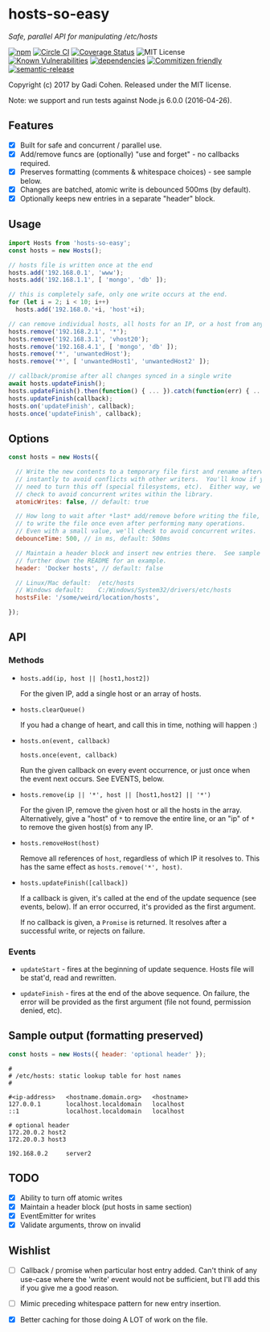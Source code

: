 # hosts-so-easy

*Safe, parallel API for manipulating /etc/hosts*

[![npm](https://img.shields.io/npm/v/hosts-so-easy.svg?maxAge=2592000)](https://www.npmjs.com/package/hosts-so-easy)
[![Circle CI](https://circleci.com/gh/gadicc/node-hosts-so-easy.svg?style=shield)](https://circleci.com/gh/gadicc/node-hosts-so-easy)
[![Coverage Status](https://coveralls.io/repos/github/gadicc/node-hosts-so-easy/badge.svg?branch=master)](https://coveralls.io/github/gadicc/node-hosts-so-easy?branch=master)
![MIT License](https://img.shields.io/badge/license-MIT-blue.svg)
[![Known Vulnerabilities](https://snyk.io/test/github/gadicc/hosts-so-easy/badge.svg?targetFile=package.json)](https://snyk.io/test/github/gadicc/hosts-so-easy?targetFile=package.json)
[![dependencies](https://david-dm.org/gadicc/node-hosts-so-easy.svg)](https://david-dm.org/gadicc/node-hosts-so-easy)
[![Commitizen friendly](https://img.shields.io/badge/commitizen-friendly-brightgreen.svg)](http://commitizen.github.io/cz-cli/)
[![semantic-release](https://img.shields.io/badge/%20%20%F0%9F%93%A6%F0%9F%9A%80-semantic--release-e10079.svg?style=plastic)](https://github.com/semantic-release/semantic-release)

Copyright (c) 2017 by Gadi Cohen.  Released under the MIT license.

Note: we support and run tests against Node.js 6.0.0 (2016-04-26).

## Features

  * [X] Built for safe and concurrent / parallel use.
  * [X] Add/remove funcs are (optionally) "use and forget" - no callbacks required.
  * [X] Preserves formatting (comments & whitespace choices) - see sample below.
  * [X] Changes are batched, atomic write is debounced 500ms (by default).
  * [X] Optionally keeps new entries in a separate "header" block.

## Usage

```js
import Hosts from 'hosts-so-easy';
const hosts = new Hosts();

// hosts file is written once at the end
hosts.add('192.168.0.1', 'www');
hosts.add('192.168.1.1', [ 'mongo', 'db' ]);

// this is completely safe, only one write occurs at the end.
for (let i = 2; i < 10; i++)
  hosts.add('192.168.0.'+i, 'host'+i);

// can remove individual hosts, all hosts for an IP, or a host from any IP
hosts.remove('192.168.2.1', '*');
hosts.remove('192.168.3.1', 'vhost20');
hosts.remove('192.168.4.1', [ 'mongo', 'db' ]);
hosts.remove('*', 'unwantedHost');
hosts.remove('*', [ 'unwantedHost1', 'unwantedHost2' ]);

// callback/promise after all changes synced in a single write
await hosts.updateFinish();
hosts.updateFinish().then(function() { ... }).catch(function(err) { ... });
hosts.updateFinish(callback);
hosts.on('updateFinish', callback);
hosts.once('updateFinish', callback);
```

## Options

```js
const hosts = new Hosts({

  // Write the new contents to a temporary file first and rename afterwards
  // instantly to avoid conflicts with other writers.  You'll know if you
  // need to turn this off (special filesystems, etc).  Either way, we always
  // check to avoid concurrent writes within the library.
  atomicWrites: false, // default: true

  // How long to wait after *last* add/remove before writing the file,
  // to write the file once even after performing many operations.
  // Even with a small value, we'll check to avoid concurrent writes.
  debounceTime: 500, // in ms, default: 500ms

  // Maintain a header block and insert new entries there.  See sample output
  // further down the README for an example.
  header: 'Docker hosts', // default: false

  // Linux/Mac default:  /etc/hosts
  // Windows default:    C:/Windows/System32/drivers/etc/hosts
  hostsFile: '/some/weird/location/hosts',

});
```

## API

### Methods

* `hosts.add(ip, host || [host1,host2])`

  For the given IP, add a single host or an array of hosts.

* `hosts.clearQueue()`

  If you had a change of heart, and call this in time, nothing will happen :)

* `hosts.on(event, callback)`

  `hosts.once(event, callback)`

  Run the given callback on every event occurrence, or just once when the event
  next occurs.  See EVENTS, below.

* `hosts.remove(ip || '*', host || [host1,host2] || '*')`

  For the given IP, remove the given host or all the hosts in the array.
  Alternatively, give a "host" of `*` to remove the entire line, or an
  "ip" of `*` to remove the given host(s) from any IP.

* `hosts.removeHost(host)`

  Remove all references of `host`, regardless of which IP it resolves to.
  This has the same effect as `hosts.remove('*', host)`.

* `hosts.updateFinish([callback])`

  If a callback is given, it's called at the end of the update sequence (see
  events, below).  If an error occurred, it's provided as the first argument.

  If no callback is given, a `Promise` is returned.  It resolves after a
  successful write, or rejects on failure.

### Events

* `updateStart` - fires at the beginning of update sequence.  Hosts file will
  be stat'd, read and rewritten.

* `updateFinish` - fires at the end of the above sequence.  On failure, the
  error will be provided as the first argument (file not found, permission
  denied, etc).

## Sample output (formatting preserved)

```js
const hosts = new Hosts({ header: 'optional header' });
```

```
#
# /etc/hosts: static lookup table for host names
#

#<ip-address>   <hostname.domain.org>   <hostname>
127.0.0.1       localhost.localdomain   localhost
::1             localhost.localdomain   localhost

# optional header
172.20.0.2 host2
172.20.0.3 host3

192.168.0.2     server2
```

## TODO

  * [X] Ability to turn off atomic writes
  * [X] Maintain a header block (put hosts in same section)
  * [X] EventEmitter for writes
  * [X] Validate arguments, throw on invalid

## Wishlist

  * [ ] Callback / promise when particular host entry added.  Can't think of
        any use-case where the 'write' event would not be sufficient, but I'll
        add this if you give me a good reason.

  * [ ] Mimic preceding whitespace pattern for new entry insertion.

  * [X] Better caching for those doing A LOT of work on the file.
